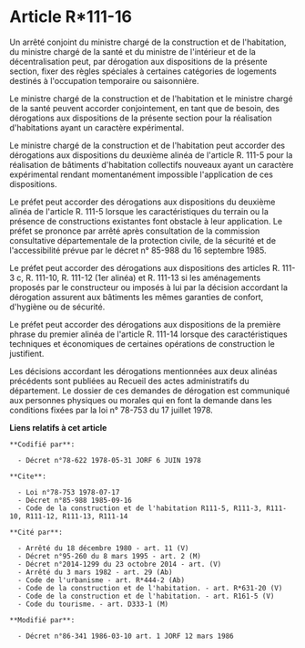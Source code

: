 # Article R*111-16

Un arrêté conjoint du ministre chargé de la construction et de l'habitation, du ministre chargé de la santé et du ministre de
l'intérieur et de la décentralisation peut, par dérogation aux dispositions de la présente section, fixer des règles
spéciales à certaines catégories de logements destinés à l'occupation temporaire ou saisonnière.

Le ministre chargé de la construction et de l'habitation et le ministre chargé de la santé peuvent accorder conjointement, en
tant que de besoin, des dérogations aux dispositions de la présente section pour la réalisation d'habitations ayant un
caractère expérimental.

Le ministre chargé de la construction et de l'habitation peut accorder des dérogations aux dispositions du deuxième alinéa de
l'article R. 111-5 pour la réalisation de bâtiments d'habitation collectifs nouveaux ayant un caractère expérimental rendant
momentanément impossible l'application de ces dispositions.

Le préfet peut accorder des dérogations aux dispositions du deuxième alinéa de l'article R. 111-5 lorsque les
caractéristiques du terrain ou la présence de constructions existantes font obstacle à leur application. Le préfet se
prononce par arrêté après consultation de la commission consultative départementale de la protection civile, de la sécurité
et de l'accessibilité prévue par le décret n° 85-988 du 16 septembre 1985.

Le préfet peut accorder des dérogations aux dispositions des articles R. 111-3 c, R. 111-10, R. 111-12 (1er alinéa) et R.
111-13 si les aménagements proposés par le constructeur ou imposés à lui par la décision accordant la dérogation assurent aux
bâtiments les mêmes garanties de confort, d'hygiène ou de sécurité.

Le préfet peut accorder des dérogations aux dispositions de la première phrase du premier alinéa de l'article R. 111-14
lorsque des caractéristiques techniques et économiques de certaines opérations de construction le justifient.

Les décisions accordant les dérogations mentionnées aux deux alinéas précédents sont publiées au Recueil des actes
administratifs du département. Le dossier de ces demandes de dérogation est communiqué aux personnes physiques ou morales qui
en font la demande dans les conditions fixées par la loi n° 78-753 du 17 juillet 1978.

**Liens relatifs à cet article**

	**Codifié par**:

	  - Décret n°78-622 1978-05-31 JORF 6 JUIN 1978

	**Cite**:

	  - Loi n°78-753 1978-07-17
	  - Décret n°85-988 1985-09-16
	  - Code de la construction et de l'habitation R111-5, R111-3, R111-10, R111-12, R111-13, R111-14

	**Cité par**:

	  - Arrêté du 18 décembre 1980 - art. 11 (V)
	  - Décret n°95-260 du 8 mars 1995 - art. 2 (M)
	  - Décret n°2014-1299 du 23 octobre 2014 - art. (V)
	  - Arrêté du 3 mars 1982 - art. 29 (Ab)
	  - Code de l'urbanisme - art. R*444-2 (Ab)
	  - Code de la construction et de l'habitation. - art. R*631-20 (V)
	  - Code de la construction et de l'habitation. - art. R161-5 (V)
	  - Code du tourisme. - art. D333-1 (M)

	**Modifié par**:

	  - Décret n°86-341 1986-03-10 art. 1 JORF 12 mars 1986

